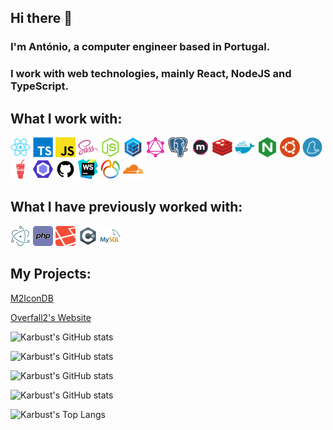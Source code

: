 ## Hi there 👋

### I'm António, a computer engineer based in Portugal.

### I work with web technologies, mainly React, NodeJS and TypeScript.

## What I work with: 
[![React](./icons/react.png)](https://reactjs.org)
[![TypeScript](./icons/typescript.png)](https://www.typescriptlang.org)
[![JavaScript](./icons/javascript.png)](https://developer.mozilla.org/en-US/docs/Web/JavaScript)
[![SCSS](./icons/sass.png)](https://sass-lang.com)
[![NodeJS](./icons/node-js.png)](https://nodejs.org)
[![Sequelize](./icons/sequelize.png)](https://sequelize.org)
[![GraphQL](./icons/graphql.png)](https://graphql.org)
[![PostgreSQL](./icons/postgresql.png)](https://www.postgresql.org)
[![MeiliSearch](./icons/meilisearch.png)](https://www.meilisearch.com)
[![Redis](./icons/redis.png)](https://redis.io)
[![Docker](./icons/docker.png)](https://www.docker.com)
[![Nginx](./icons/nginx.png)](http://nginx.org)
[![Ubuntu](./icons/ubuntu.png)](https://ubuntu.com)
[![Yarn](./icons/yarn.png)](https://yarnpkg.com)
[![Gulp](./icons/gulp.png)](https://gulpjs.com)
[![ESLint](./icons/eslint.png)](https://eslint.org)
[![GitHub](./icons/github.png)](https://github.com)
[![WebStorm](./icons/webstorm.png)](https://www.jetbrains.com/webstorm)
[![Navicat](./icons/navicat.png)](https://www.navicat.com)
[![Cloudflare](./icons/cloudflare.png)](https://www.cloudflare.com)

## What I have previously worked with:

[![Electron](./icons/electron.png)](https://www.electronjs.org)
[![PHP](./icons/php.png)](https://www.php.net)
[![Laravel](./icons/laravel.png)](https://laravel.com)
[![C#](./icons/c-sharp.png)](https://docs.microsoft.com/en-us/dotnet/csharp/)
[![MySQL](./icons/mysql.png)](https://www.mysql.com)

## My Projects:
[M2IconDB](https://m2icondb.com)

[Overfall2's Website](https://overfall2.karbust.me/)

![Karbust's GitHub stats](https://github-readme-stats.vercel.app/api?username=karbust&show_icons=true&theme=merko)

![Karbust's GitHub stats](https://github-readme-stats.vercel.app/api/pin?username=karbust&repo=Metin2-Patcher-Electron&show_owner=true&show_icons=true&theme=merko)

![Karbust's GitHub stats](https://github-readme-stats.vercel.app/api/pin?username=karbust&repo=Metin2-API-Script&show_owner=true&show_icons=true&theme=merko)

![Karbust's GitHub stats](https://github-readme-stats.vercel.app/api/pin?username=karbust&repo=Mukari2Patcher&show_owner=true&show_icons=true&theme=merko)

![Karbust's Top Langs](https://github-readme-stats.vercel.app/api/top-langs/?username=karbust&layout=compact&hide=C,C%2B%2B,HTML,Python,C%23,M4,Perl,Batchfile,Shell,CMake&theme=merko)
